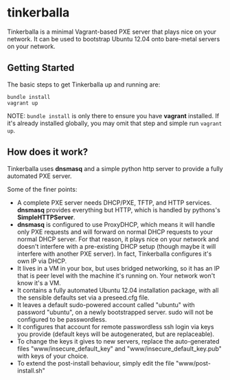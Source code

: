 tinkerballa
===========

Tinkerballa is a minimal Vagrant-based PXE server that plays nice on your network. It can be used to bootstrap Ubuntu 12.04 onto bare-metal servers on your network.

## Getting Started

The basic steps to get Tinkerballa up and running are:

    bundle install
    vagrant up
    
NOTE: ```bundle install``` is only there to ensure you have **vagrant** installed. If it's already installed globally, you may omit that step and simple run ```vagrant up```.

## How does it work?

Tinkerballa uses **dnsmasq** and a simple python http server to provide a fully automated PXE server.

Some of the finer points: 

- A complete PXE server needs DHCP/PXE, TFTP, and HTTP services. **dnsmasq** provides everything but HTTP, which is handled by pythons's **SimpleHTTPServer**.
- **dnsmasq** is configured to use ProxyDHCP, which means it will handle only PXE requests and will forward on normal DHCP requests to your normal DHCP server. For that reason, it plays nice on your network and doesn't interfere with a pre-existing DHCP setup (though maybe it will interfere with another PXE server). In fact, Tinkerballa configures it's own IP via DHCP.
- It lives in a VM in your box, but uses bridged networking, so it has an IP that is peer level with the machine it's running on. Your network won't know it's a VM.
- It contains a fully automated Ubuntu 12.04 installation package, with all the sensible defaults set via a preseed.cfg file.
- It leaves a default sudo-powered account called "ubuntu" with password "ubuntu", on a newly bootstrapped server. sudo will not be configured to be passwordless.
- It configures that account for remote passwordless ssh login via keys you provide (default keys will be autogenerated, but are replaceable). 
- To change the keys it gives to new servers, replace the auto-generated files "www/insecure_default_key" and "www/insecure_default_key.pub" with keys of your choice.
- To extend the post-install behaviour, simply edit the file "www/post-install.sh"
